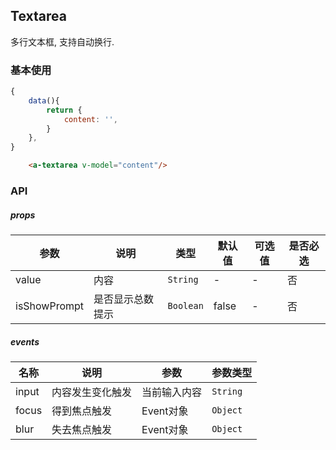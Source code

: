 ## Textarea
多行文本框, 支持自动换行.

### 基本使用
``` javascript
{
    data(){
        return {
            content: '',
        }
    },
}
```

``` html
    <a-textarea v-model="content"/>
```

### API

##### props
| 参数 | 说明 | 类型 | 默认值 | 可选值 |是否必选
|-----------|-----------|-----------|-------------|-------------|-------------|
| value | 内容 | `String` | - |-|否|
| isShowPrompt | 是否显示总数提示 | `Boolean` | false |-|否|



##### events

| 名称 | 说明 | 参数 | 参数类型|
|-----------|-----------|-----------|-----------|
| input | 内容发生变化触发 | 当前输入内容|`String`|
| focus | 得到焦点触发 | Event对象 |`Object`|
| blur | 失去焦点触发 | Event对象|`Object`|
